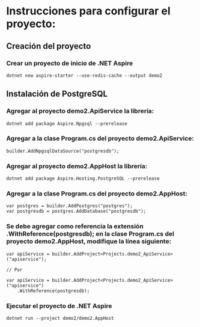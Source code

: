 # Instrucciones para configurar el proyecto:

## Creación del proyecto

### Crear un proyecto de inicio de .NET Aspire
```
dotnet new aspire-starter --use-redis-cache --output demo2
```

## Instalación de PostgreSQL

### Agregar al proyecto demo2.ApiService la librería:
```
dotnet add package Aspire.Npgsql --prerelease
```

### Agregar a la clase Program.cs del proyecto demo2.ApiService:
```
builder.AddNpgsqlDataSource("postgresdb");
```

### Agregar al proyecto demo2.AppHost la librería:
```
dotnet add package Aspire.Hosting.PostgreSQL --prerelease
```

### Agregar a la clase Program.cs del proyecto demo2.AppHost:
```
var postgres = builder.AddPostgres("postgres");
var postgresdb = postgres.AddDatabase("postgresdb");
```

### Se debe agregar como referencia la extensión .WithReference(postgresdb); en la clase Program.cs del proyecto demo2.AppHost, modifique la línea siguiente:
```
var apiService = builder.AddProject<Projects.demo2_ApiService>("apiservice");

// Por

var apiService = builder.AddProject<Projects.demo2_ApiService>("apiservice")
    .WithReference(postgresdb);
```

### Ejecutar el proyecto de .NET Aspire
```
dotnet run --project demo2/demo2.AppHost
```